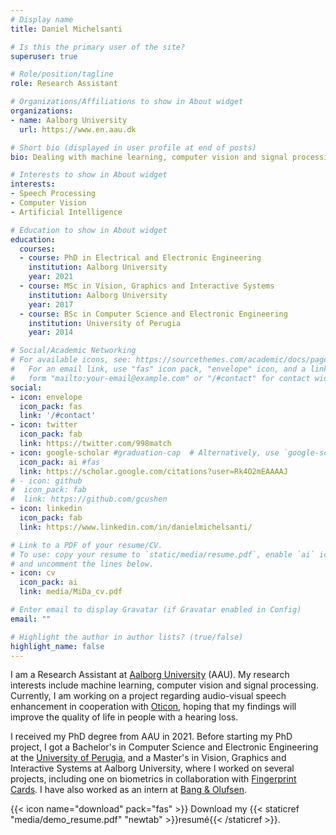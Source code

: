 ```yaml
---
# Display name
title: Daniel Michelsanti

# Is this the primary user of the site?
superuser: true

# Role/position/tagline
role: Research Assistant

# Organizations/Affiliations to show in About widget
organizations:
- name: Aalborg University
  url: https://www.en.aau.dk

# Short bio (displayed in user profile at end of posts)
bio: Dealing with machine learning, computer vision and signal processing, while enjoying hygge in Denmark.

# Interests to show in About widget
interests:
- Speech Processing
- Computer Vision
- Artificial Intelligence

# Education to show in About widget
education:
  courses:
  - course: PhD in Electrical and Electronic Engineering
    institution: Aalborg University
    year: 2021
  - course: MSc in Vision, Graphics and Interactive Systems
    institution: Aalborg University
    year: 2017
  - course: BSc in Computer Science and Electronic Engineering
    institution: University of Perugia
    year: 2014

# Social/Academic Networking
# For available icons, see: https://sourcethemes.com/academic/docs/page-builder/#icons
#   For an email link, use "fas" icon pack, "envelope" icon, and a link in the
#   form "mailto:your-email@example.com" or "/#contact" for contact widget.
social:
- icon: envelope
  icon_pack: fas
  link: '/#contact'
- icon: twitter
  icon_pack: fab
  link: https://twitter.com/998match
- icon: google-scholar #graduation-cap  # Alternatively, use `google-scholar` icon from `ai` icon pack
  icon_pack: ai #fas
  link: https://scholar.google.com/citations?user=Rk4O2mEAAAAJ
# - icon: github
#  icon_pack: fab
#  link: https://github.com/gcushen
- icon: linkedin
  icon_pack: fab
  link: https://www.linkedin.com/in/danielmichelsanti/

# Link to a PDF of your resume/CV.
# To use: copy your resume to `static/media/resume.pdf`, enable `ai` icons in `params.toml`, 
# and uncomment the lines below.
- icon: cv
  icon_pack: ai
  link: media/MiDa_cv.pdf

# Enter email to display Gravatar (if Gravatar enabled in Config)
email: ""

# Highlight the author in author lists? (true/false)
highlight_name: false
---
```


I am a Research Assistant at [Aalborg University](https://www.en.aau.dk) (AAU). My research interests include machine learning, computer vision and signal processing. Currently, I am working on a project regarding audio-visual speech enhancement in cooperation with [Oticon](https://www.oticon.com), hoping that my findings will improve the quality of life in people with a hearing loss.

I received my PhD degree from AAU in 2021. Before starting my PhD project, I got a Bachelor's in Computer Science and Electronic Engineering at the [University of Perugia](https://www.unipg.it/en/), and a Master's in Vision, Graphics and Interactive Systems at Aalborg University, where I worked on several projects, including one on biometrics in collaboration with [Fingerprint Cards](https://www.fingerprints.com). I have also worked as an intern at [Bang & Olufsen](https://www.bang-olufsen.com/en).


{{< icon name="download" pack="fas" >}} Download my {{< staticref "media/demo_resume.pdf" "newtab" >}}resumé{{< /staticref >}}.
